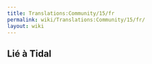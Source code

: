 ```yaml
---
title: Translations:Community/15/fr
permalink: wiki/Translations:Community/15/fr/
layout: wiki
---
```


## Lié à Tidal
